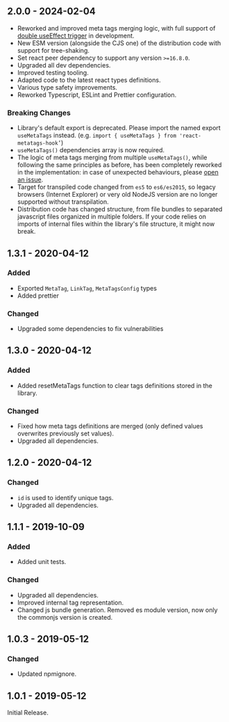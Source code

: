 ## 2.0.0 - 2024-02-04

- Reworked and improved meta tags merging logic, with full support of [double useEffect trigger](https://legacy.reactjs.org/docs/strict-mode.html#ensuring-reusable-state) in development.
- New ESM version (alongside the CJS one) of the distribution code with support for tree-shaking.
- Set react peer dependency to support any version `>=16.8.0`.
- Upgraded all dev dependencies.
- Improved testing tooling.
- Adapted code to the latest react types definitions.
- Various type safety improvements.
- Reworked Typescript, ESLint and Prettier configuration.

### Breaking Changes

- Library's default export is deprecated. Please import the named export `useMetaTags` instead. (e.g. `import { useMetaTags } from 'react-metatags-hook’`)
- `useMetaTags()` dependencies array is now required.
- The logic of meta tags merging from multiple `useMetaTags()`, while following the same principles as before, has been completely reworked in the implementation: in case of unexpected behaviours, please [open an issue](https://github.com/lordgiotto/react-metatags-hook/issues/new).
- Target for transpiled code changed from `es5` to `es6/es2015`, so legacy browsers (Internet Explorer) or very old NodeJS version are no longer supported without transpilation.
- Distribution code has changed structure, from file bundles to separated javascript files organized in multiple folders. If your code relies on imports of internal files within the library's file structure, it might now break.

## 1.3.1 - 2020-04-12

### Added

- Exported `MetaTag`, `LinkTag`, `MetaTagsConfig` types
- Added prettier

### Changed

- Upgraded some dependencies to fix vulnerabilities

## 1.3.0 - 2020-04-12

### Added

- Added resetMetaTags function to clear tags definitions stored in the library.

### Changed

- Fixed how meta tags definitions are merged (only defined values overwrites previously set values).
- Upgraded all dependencies.

## 1.2.0 - 2020-04-12

### Changed

- `id` is used to identify unique tags.
- Upgraded all dependencies.

## 1.1.1 - 2019-10-09

### Added

- Added unit tests.

### Changed

- Upgraded all dependencies.
- Improved internal tag representation.
- Changed js bundle generation. Removed es module version, now only the commonjs version is created.

## 1.0.3 - 2019-05-12

### Changed

- Updated npmignore.

## 1.0.1 - 2019-05-12

Initial Release.
